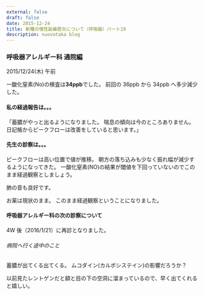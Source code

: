 ```yaml
---
external: false
draft: false
date: 2015-12-24
title: 新種の慢性副鼻腔炎について（呼吸器）パート19
description: nuovotaka blog
---
```


### 呼吸器アレルギー科 通院編

2015/12/24(木) 午前

一酸化窒素(No)の検査は**34ppb**でした。
前回の 36ppb から 34ppb へ多少減少した。

#### 私の経過報告は。。。

「蓄膿がやっと出るようになりました。
喘息の傾向は今のところありません。
日記帳からピークフローは改善をしていると思います。」

#### 先生の診察は。。。

ピークフローは高い位置で値が推移。
朝方の落ち込みも少なく振れ幅が減少するようになってきた。
一酸化窒素(NO)の結果が閾値を下回っていないのでこのまま経過観察としましょう。

肺の音も良好です。

お薬は現状のまま。
このまま経過観察ということになりました。

#### 呼吸器アレルギー科の次の診察について

4W 後（2016/1/21）に再診となりました。

###### 病院へ行く途中のこと

蓄膿が出てくる出てくる。
ムコダイン(カルボシステイン)の影響だろうか？

以前見たレントゲンだと額と目の下の空洞に溜まっているので、早く出てくれると嬉しい。
